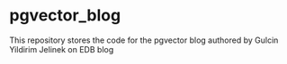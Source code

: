 # pgvector_blog
This repository stores the code for the pgvector blog authored by Gulcin Yildirim Jelinek on EDB blog
